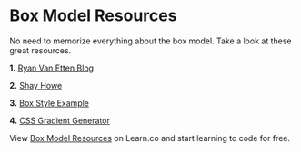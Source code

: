 # Box Model Resources

No need to memorize everything about the box model. Take a look at these great resources.

**1.** [Ryan Van Etten Blog](http://ryanve.com/css/box-model/)

**2.** [Shay Howe](http://learn.shayhowe.com/html-css/opening-the-box-model/)

**3.** [Box Style Example](http://jsfiddle.net/flatiron_school/wsNXW/1/)

**4.** [CSS Gradient Generator](http://www.colorzilla.com/gradient-editor/)
<p data-visibility='hidden'>View <a href='https://learn.co/lessons/hs-intro-web-design-box-model-resources' title='Box Model Resources'>Box Model Resources</a> on Learn.co and start learning to code for free.</p>
